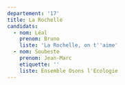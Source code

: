 ```yaml
---
departement: '17'
title: La Rochelle
candidats:
  - nom: Léal
    prenom: Bruno
    liste: 'La Rochelle, on t''aime'
  - nom: Soubeste
    prenom: Jean-Marc
    etiquette: ''
    liste: Ensemble Osons l'Ecologie
---
```

